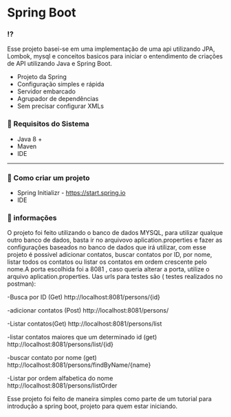 # Spring Boot



### ⁉️ 

Esse projeto basei-se em uma implementação de uma api utilizando JPA, Lombok, mysql e conceitos basicos para iniciar 
o entendimento de criações de API utilizando Java e Spring Boot.

- Projeto da Spring
- Configuração simples e rápida
- Servidor embarcado
- Agrupador de dependências
- Sem precisar configurar XMLs

### 📎 Requisitos do Sistema

- Java 8 +
- Maven
- IDE

---

### 🚧 Como criar um projeto

- Spring Initializr - <https://start.spring.io>
- IDE


### 🚧 informações 
O projeto foi feito utilizando o banco de dados MYSQL, para utilizar qualque outro banco de dados, basta ir no arquivovo 
aplication.properties e fazer as configurações baseados no banco de dados que irá utilizar, com esse projeto é possivel adicionar contatos, buscar contatos por ID,
por nome, listar todos os contatos ou listar os contatos em ordem crescente pelo nome.A porta escolhida foi a 8081 , caso queria alterar a porta, utilize o arquivo aplication.properties.
Uas urls para testes são ( testes realizados no postman):

-Busca por ID (Get)
http://localhost:8081/persons/{id}

-adicionar contatos (Post)
http://localhost:8081/persons/

-Listar contatos(Get)
http://localhost:8081/persons/list

-listar contatos maiores que um determinado id (get)
http://localhost:8081/persons/list/{id}

-buscar contato por nome  (get)
http://localhost:8081/persons/findByName/{name}

-Listar por ordem alfabetica do nome 
http://localhost:8081/persons/listOrder

Esse projeto foi feito de maneira simples como parte de um tutorial para introdução a spring boot, projeto para quem estar iniciando. 

